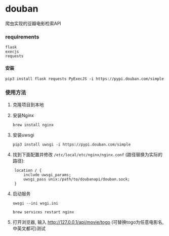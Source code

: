 # douban
爬虫实现的豆瓣电影检索API

### requirements

    flask
    execjs
    requests

#### 安装

`pip3 install flask requests PyExecJS -i https://pypi.douban.com/simple`

### 使用方法

1.   克隆项目到本地

2.   安装Nginx

        `brew install nginx`

3.   安装uwsgi

        `pip3 install uwsgi -i https://pypi.douban.com/simple`

3.   找到下面配置并修改 `/etc/local/etc/nginx/nginx.conf` (路径替换为实际的路径):

```
    location / {
        include uwsgi_params;
        uwsgi_pass unix:/path/to/doubanapi/douban.sock;
    }
```

4.  启动服务

    `uwsgi --ini wsgi.ini`

    `brew services restart nginx`

5.  打开浏览器, 输入 http://127.0.0.1/api/movie/togo (可替换togo为任意电影名, 中英文都可)测试

